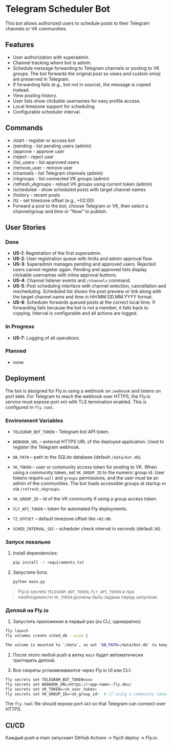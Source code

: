 # Telegram Scheduler Bot

This bot allows authorized users to schedule posts to their Telegram channels or VK communities.

## Features
- User authorization with superadmin.
- Channel tracking where bot is admin.
- Schedule message forwarding to Telegram channels or posting to VK groups. The bot forwards the original post so views and custom emoji are preserved in Telegram.
- If forwarding fails (e.g., bot not in source), the message is copied instead.
- View posting history.
- User lists show clickable usernames for easy profile access.
- Local timezone support for scheduling.
- Configurable scheduler interval.


## Commands
- /start - register or access bot
- /pending - list pending users (admin)
- /approve <id> - approve user
- /reject <id> - reject user
- /list_users - list approved users
- /remove_user <id> - remove user
- /channels - list Telegram channels (admin)
- /vkgroups - list connected VK groups (admin)
- /refresh_vkgroups - reload VK groups using current token (admin)
- /scheduled - show scheduled posts with target channel names
- /history - recent posts
- /tz <offset> - set timezone offset (e.g., +02:00)
- Forward a post to the bot, choose Telegram or VK, then select a channel/group and time or "Now" to publish.

## User Stories

### Done
- **US-1**: Registration of the first superadmin.
- **US-2**: User registration queue with limits and admin approval flow.
- **US-3**: Superadmin manages pending and approved users. Rejected users cannot
  register again. Pending and approved lists display clickable usernames with
  inline approval buttons.
- **US-4**: Channel listener events and `/channels` command.
- **US-5**: Post scheduling interface with channel selection, cancellation and rescheduling. Scheduled list shows the post preview or link along with the target channel name and time in HH:MM DD.MM.YYYY format.
 - **US-6**: Scheduler forwards queued posts at the correct local time. If forwarding fails because the bot is not a member, it falls back to copying. Interval is configurable and all actions are logged.

### In Progress
- **US-7**: Logging of all operations.

### Planned
- none

## Deployment
The bot is designed for Fly.io using a webhook on `/webhook` and listens on port `8080`.
For Telegram to reach the webhook over HTTPS, the Fly.io service must expose port `443` with TLS termination enabled. This is configured in `fly.toml`.

### Environment Variables
- `TELEGRAM_BOT_TOKEN` – Telegram bot API token.

- `WEBHOOK_URL` – external HTTPS URL of the deployed application. Used to register the Telegram webhook.

- `DB_PATH` – path to the SQLite database (default `/data/bot.db`).
- `VK_TOKEN` – user or community access token for posting to VK. When using a community token, set `VK_GROUP_ID` to the numeric group id. User tokens require `wall` and `groups` permissions, and the user must be an admin of the communities. The bot loads accessible groups at startup or via `/refresh_vkgroups`.
- `VK_GROUP_ID` – id of the VK community if using a group access token.
- `FLY_API_TOKEN` – token for automated Fly deployments.
- `TZ_OFFSET` – default timezone offset like `+02:00`.
- `SCHED_INTERVAL_SEC` – scheduler check interval in seconds (default `30`).

### Запуск локально
1. Install dependencies:
   ```bash
   pip install -r requirements.txt
   ```
2. Запустите бота:
   ```bash
   python main.py
   ```

> Fly.io secrets `TELEGRAM_BOT_TOKEN`, `FLY_API_TOKEN` и при необходимости `VK_TOKEN` должны быть заданы перед запуском.


### Деплой на Fly.io

1. Запустить приложение в первый раз (из CLI, однократно):

```bash
fly launch
fly volumes create sched_db --size 1

The volume is mounted to `/data`, so set `DB_PATH=/data/bot.db` to keep data between deployments.


```

2. После этого любой push в ветку `main` будет автоматически триггерить деплой.

3. Все секреты устанавливаются через Fly.io UI или CLI:

```bash
fly secrets set TELEGRAM_BOT_TOKEN=xxx
fly secrets set WEBHOOK_URL=https://<app-name>.fly.dev/
fly secrets set VK_TOKEN=<vk_user_token>
fly secrets set VK_GROUP_ID=<vk_group_id>  # if using a community token
```

The `fly.toml` file should expose port `443` so that Telegram can connect over HTTPS.

## CI/CD
Каждый push в main запускает GitHub Actions → flyctl deploy → Fly.io.


